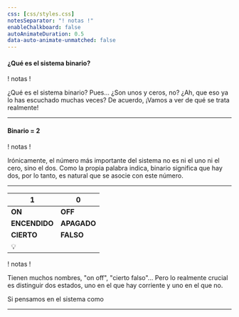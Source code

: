 ```yaml
---
css: [css/styles.css]
notesSeparator: "! notas !"
enableChalkboard: false
autoAnimateDuration: 0.5
data-auto-animate-unmatched: false
---
```


<!-- .slide: data-auto-animate -->

#### ¿Qué es el sistema binario?

! notas !

¿Qué es el sistema binario? Pues… ¿Son unos y ceros, no?
¿Ah, que eso ya lo has escuchado muchas veces?
De acuerdo, ¡Vamos a ver de qué se trata realmente!

---
#### Binario = 2

! notas !

Irónicamente, el número más importante del sistema no es ni el uno ni el cero, sino el dos.
Como la propia palabra indica, binario significa que hay dos, por lo tanto, es natural que se asocie con este número.

---

| **1**         | **0**       |
| ------------- | ----------- |
| **ON**        | **OFF**     |
| **ENCENDIDO** | **APAGADO** |
| **CIERTO**    | **FALSO**   |
| 💡            |             |

! notas !

Tienen muchos nombres, "on off", "cierto falso"... Pero lo realmente crucial es distinguir dos estados, uno en el que hay corriente y uno en el que no.

Si pensamos en el sistema como 

---

